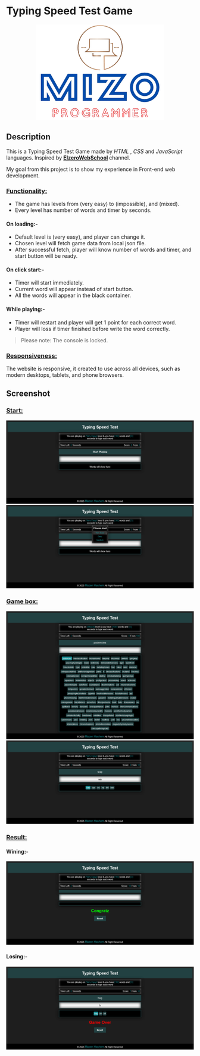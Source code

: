 <h1>Typing Speed Test Game</h1>
<p align="center">
  <img src="static/image/personal-logo-square-nobg.png">
</p>

<h2>Description</h2>
<p>
  This is a Typing Speed Test Game made by 
  <em>HTML</em> , 
  <em>CSS</em> and
  <em>JavaScript</em> languages.
  Inspired by 
  <strong>
    <a href="https://www.youtube.com/@ElzeroWebSchool">ElzeroWebSchool</a>
  </strong> 
  channel.
</p>
<p>My goal from this project is to show my experience in Front-end web development.</p>

<h3><u>Functionality:</u></h3>
<ul>
  <li>The game has levels from (very easy) to (impossible), and (mixed).</li>
  <li>Every level has number of words and timer by seconds.</li>
</ul>
<h4>On loading:-</h4>
<ul>
  <li>Default level is (very easy), and player can change it.</li>
  <li>Chosen level will fetch game data from local json file.</li>
  <li>After successful fetch, player will know number of words and timer, and start button will be ready.</li>
</ul>
<h4>On click start:-</h4>
<ul>
  <li>Timer will start immediately.</li>
  <li>Current word will appear instead of start button.</li>
  <li>All the words will appear in the black container.</li>
</ul>
<h4>While playing:-</h4>
<ul>
  <li>Timer will restart and player will get 1 point for each correct word.</li>
  <li>Player will loss if timer finished before write the word correctly.</li>
</ul>

>Please note: The console is locked.

<h3><u>Responsiveness:</u></h3>
<p>
  The website is responsive, it created to use across all devices, such as modern desktops, tablets, and phone browsers.
</p>

<h2>Screenshot</h2>
<h3><u>Start:</u></h3>
<img src="static/image/web-screenshots/screenshot-01.png">
<img src="static/image/web-screenshots/screenshot-02.png">

<h3><u>Game box:</u></h3>
<img src="static/image/web-screenshots/screenshot-03.png">
<img src="static/image/web-screenshots/screenshot-04.png">

<h3><u>Result:</u></h3>
<h4>Wining:-</h4>
<img src="static/image/web-screenshots/screenshot-05.png">
<h4>Losing:-</h4>
<img src="static/image/web-screenshots/screenshot-06.png">